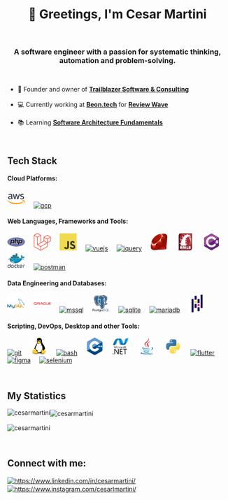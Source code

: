 <h1 align="center">
  👋 Greetings, I'm Cesar Martini
</h1>

<br/>

<h3 align="center">
  A software engineer with a passion for systematic thinking, automation and problem-solving.
</h3>

<br/>

<ul>
  <li>
    💼 Founder and owner of <a href="mailto:trailblazersoftwareconsulting@gmail.com"><b>Trailblazer Software & Consulting</b></a> 
  </li>
  <br/>
  <li>
    💻 Currently working at <a href="https://beon.tech/"><b>Beon.tech</b></a> for <a href="https://www.reviewwave.com/"><b>Review Wave</b></a>
  </li>
  <br/>
  <li>
    📚 Learning <a href="https://learning.oreilly.com/library/view/fundamentals-of-software/9781492043447/"><b>Software Architecture Fundamentals</b></a>
  </li>
</ul>

<br/>

<h2 align="left">
  Tech Stack
</h2>
<h4 align="left">
  Cloud Platforms:
</h4>
<p align="left">
  <a href="https://aws.amazon.com" target="_blank" rel="noreferrer"><img src="https://raw.githubusercontent.com/devicons/devicon/master/icons/amazonwebservices/amazonwebservices-original-wordmark.svg" alt="aws" width="40" height="40"/></a>
  &nbsp;&nbsp;&nbsp;
  <a href="https://cloud.google.com" target="_blank" rel="noreferrer"><img src="https://www.vectorlogo.zone/logos/google_cloud/google_cloud-icon.svg" alt="gcp" width="40" height="40"/></a>
</p>

<h4 align="left">
  Web Languages, Frameworks and Tools:
</h4>
<p align="left">
  <a href="https://www.php.net" target="_blank" rel="noreferrer"><img src="https://raw.githubusercontent.com/devicons/devicon/master/icons/php/php-original.svg" alt="php" width="40" height="40"/></a>
  &nbsp;&nbsp;&nbsp;
  <a href="https://laravel.com/" target="_blank" rel="noreferrer"><img src="https://raw.githubusercontent.com/devicons/devicon/master/icons/laravel/laravel-original.svg" alt="laravel" width="40" height="40"/></a>
  &nbsp;&nbsp;&nbsp;
  <a href="https://developer.mozilla.org/en-US/docs/Web/JavaScript" target="_blank" rel="noreferrer"><img src="https://raw.githubusercontent.com/devicons/devicon/master/icons/javascript/javascript-original.svg" alt="javascript" width="40" height="40"/></a>
  &nbsp;&nbsp;&nbsp;
  <a href="https://vuejs.org/" target="_blank" rel="noreferrer"><img src="https://cdn.jsdelivr.net/gh/devicons/devicon/icons/vuejs/vuejs-original.svg" alt="vuejs" width="40" height="40"/></a>
  &nbsp;&nbsp;&nbsp;
  <a href="https://https://jquery.com/" target="_blank" rel="noreferrer"><img src="https://cdn.jsdelivr.net/gh/devicons/devicon/icons/jquery/jquery-original.svg" alt="jquery" width="40" height="40"/></a>
  &nbsp;&nbsp;&nbsp;
  <a href="https://www.ruby-lang.org/en/" target="_blank" rel="noreferrer"><img src="https://raw.githubusercontent.com/devicons/devicon/master/icons/ruby/ruby-original.svg" alt="ruby" width="40" height="40"/></a>
  &nbsp;&nbsp;&nbsp;
  <a href="https://rubyonrails.org" target="_blank" rel="noreferrer"><img src="https://raw.githubusercontent.com/devicons/devicon/master/icons/rails/rails-original-wordmark.svg" alt="rails" width="40" height="40"/></a>
  &nbsp;&nbsp;&nbsp;
  <a href="https://www.w3schools.com/cs/" target="_blank" rel="noreferrer"><img src="https://raw.githubusercontent.com/devicons/devicon/master/icons/csharp/csharp-original.svg" alt="csharp" width="40" height="40"/></a>
  &nbsp;&nbsp;&nbsp;
  <a href="https://www.docker.com/" target="_blank" rel="noreferrer"><img src="https://raw.githubusercontent.com/devicons/devicon/master/icons/docker/docker-original-wordmark.svg" alt="docker" width="40" height="40"/></a>
  &nbsp;&nbsp;&nbsp;
  <a href="https://postman.com" target="_blank" rel="noreferrer"><img src="https://www.vectorlogo.zone/logos/getpostman/getpostman-icon.svg" alt="postman" width="40" height="40"/></a>
</p>

<h4 align="left">
  Data Engineering and Databases:
</h4>
<p align="left">
  <a href="https://www.mysql.com/" target="_blank" rel="noreferrer"><img src="https://raw.githubusercontent.com/devicons/devicon/master/icons/mysql/mysql-original-wordmark.svg" alt="mysql" width="40" height="40"/></a>
  &nbsp;&nbsp;&nbsp;
  <a href="https://www.oracle.com/" target="_blank" rel="noreferrer"><img src="https://raw.githubusercontent.com/devicons/devicon/master/icons/oracle/oracle-original.svg" alt="oracle" width="40" height="40"/></a>
  &nbsp;&nbsp;&nbsp;
  <a href="https://www.microsoft.com/en-us/sql-server" target="_blank" rel="noreferrer"><img src="https://www.svgrepo.com/show/303229/microsoft-sql-server-logo.svg" alt="mssql" width="40" height="40"/></a>
  &nbsp;&nbsp;&nbsp;
  <a href="https://www.postgresql.org" target="_blank" rel="noreferrer"><img src="https://raw.githubusercontent.com/devicons/devicon/master/icons/postgresql/postgresql-original-wordmark.svg" alt="postgresql" width="40" height="40"/></a>
  &nbsp;&nbsp;&nbsp;
  <a href="https://www.sqlite.org/" target="_blank" rel="noreferrer"><img src="https://www.vectorlogo.zone/logos/sqlite/sqlite-icon.svg" alt="sqlite" width="40" height="40"/></a>
  &nbsp;&nbsp;&nbsp;
  <a href="https://mariadb.org/" target="_blank" rel="noreferrer"><img src="https://www.vectorlogo.zone/logos/mariadb/mariadb-icon.svg" alt="mariadb" width="40" height="40"/></a>
  &nbsp;&nbsp;&nbsp;
  <a href="https://pandas.pydata.org/" target="_blank" rel="noreferrer"><img src="https://raw.githubusercontent.com/devicons/devicon/2ae2a900d2f041da66e950e4d48052658d850630/icons/pandas/pandas-original.svg" alt="pandas" width="40" height="40"/></a>
</p>

<h4 align="left">
  Scripting, DevOps, Desktop and other Tools:
</h4>
<p align="left">
  <a href="https://git-scm.com/" target="_blank" rel="noreferrer"><img src="https://www.vectorlogo.zone/logos/git-scm/git-scm-icon.svg" alt="git" width="40" height="40"/></a>
  &nbsp;&nbsp;&nbsp;
  <a href="https://www.linux.org/" target="_blank" rel="noreferrer"><img src="https://raw.githubusercontent.com/devicons/devicon/master/icons/linux/linux-original.svg" alt="linux" width="40" height="40"/></a>
  &nbsp;&nbsp;&nbsp;
  <a href="https://www.gnu.org/software/bash/" target="_blank" rel="noreferrer"><img src="https://www.vectorlogo.zone/logos/gnu_bash/gnu_bash-icon.svg" alt="bash" width="40" height="40"/></a>
  &nbsp;&nbsp;&nbsp;
  <a href="https://www.w3schools.com/cpp/" target="_blank" rel="noreferrer"><img src="https://raw.githubusercontent.com/devicons/devicon/master/icons/cplusplus/cplusplus-original.svg" alt="cplusplus" width="40" height="40"/></a>
  &nbsp;&nbsp;&nbsp;
  <a href="https://dotnet.microsoft.com/" target="_blank" rel="noreferrer"><img src="https://raw.githubusercontent.com/devicons/devicon/master/icons/dot-net/dot-net-original-wordmark.svg" alt="dotnet" width="40" height="40"/></a>
  &nbsp;&nbsp;&nbsp;
  <a href="https://www.java.com" target="_blank" rel="noreferrer"><img src="https://raw.githubusercontent.com/devicons/devicon/master/icons/java/java-original.svg" alt="java" width="40" height="40"/></a>
  &nbsp;&nbsp;&nbsp;
  <a href="https://www.python.org" target="_blank" rel="noreferrer"><img src="https://raw.githubusercontent.com/devicons/devicon/master/icons/python/python-original.svg" alt="python" width="40" height="40"/></a>
  &nbsp;&nbsp;&nbsp;
  <a href="https://flutter.dev" target="_blank" rel="noreferrer"><img src="https://www.vectorlogo.zone/logos/flutterio/flutterio-icon.svg" alt="flutter" width="40" height="40"/></a>
  &nbsp;&nbsp;&nbsp;
  <a href="https://www.figma.com/" target="_blank" rel="noreferrer"><img src="https://www.vectorlogo.zone/logos/figma/figma-icon.svg" alt="figma" width="40" height="40"/></a>
  &nbsp;&nbsp;&nbsp;
  <a href="https://www.selenium.dev" target="_blank" rel="noreferrer"><img src="https://raw.githubusercontent.com/detain/svg-logos/780f25886640cef088af994181646db2f6b1a3f8/svg/selenium-logo.svg" alt="selenium" width="40" height="40"/></a>
</p>
<br/>
<h2 align="left" float="right">
  My Statistics
</h2>
<p align="left" style="width: 100%; display:block;">
    <img align="left" src="https://github-readme-stats.vercel.app/api/top-langs?username=cesarmartini&show_icons=true&locale=en&layout=compact" alt="cesarmartini" />
</p>
<p align="left" style="width: 100%; display:block;">
    <img align="center" src="https://github-readme-stats.vercel.app/api?username=cesarmartini&show_icons=true&locale=en" alt="cesarmartini" />
</p>
<p align="left" style="width: 100%; display:block;">
    <img align="center" src="https://github-readme-streak-stats.herokuapp.com/?user=cesarmartini&" alt="cesarmartini" />
</p>
<br/>  
<h2 align="left">
  Connect with me:
</h2>
<p align="left">
  <a href="https://linkedin.com/in/https://www.linkedin.com/in/cesarmartini/" target="blank"><img align="center" src="https://raw.githubusercontent.com/rahuldkjain/github-profile-readme-generator/master/src/images/icons/Social/linked-in-alt.svg" alt="https://www.linkedin.com/in/cesarmartini/" height="30" width="40" /></a>
  &nbsp;&nbsp;&nbsp;
  <a href="https://instagram.com/https://www.instagram.com/cesarlmartini/" target="blank"><img align="center" src="https://raw.githubusercontent.com/rahuldkjain/github-profile-readme-generator/master/src/images/icons/Social/instagram.svg" alt="https://www.instagram.com/cesarlmartini/" height="30" width="40" /></a>
</p>
